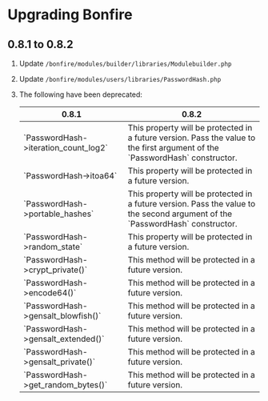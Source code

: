 # Upgrading Bonfire

## 0.8.1 to 0.8.2

1. Update `/bonfire/modules/builder/libraries/Modulebuilder.php`
2. Update `/bonfire/modules/users/libraries/PasswordHash.php`

10. The following have been deprecated:
    <table>
        <thead>
            <tr>
                <th>0.8.1</th>
                <th>0.8.2</th>
            </tr>
        </thead>
        <tbody>
            <tr>
                <td>`PasswordHash->iteration_count_log2`</td>
                <td>This property will be protected in a future version.
                    Pass the value to the first argument of the `PasswordHash` constructor.
                </td>
            </tr>
            <tr>
                <td>`PasswordHash->itoa64`</td>
                <td>This property will be protected in a future version.</td>
            </tr>
            <tr>
                <td>`PasswordHash->portable_hashes`</td>
                <td>This property will be protected in a future version.
                    Pass the value to the second argument of the `PasswordHash` constructor.
                </td>
            </tr>
            <tr>
                <td>`PasswordHash->random_state`</td>
                <td>This property will be protected in a future version.</td>
            </tr>
            <tr>
                <td>`PasswordHash->crypt_private()`</td>
                <td>This method will be protected in a future version.</td>
            </tr>
            <tr>
                <td>`PasswordHash->encode64()`</td>
                <td>This method will be protected in a future version.</td>
            </tr>
            <tr>
                <td>`PasswordHash->gensalt_blowfish()`</td>
                <td>This method will be protected in a future version.</td>
            </tr>
            <tr>
                <td>`PasswordHash->gensalt_extended()`</td>
                <td>This method will be protected in a future version.</td>
            </tr>
            <tr>
                <td>`PasswordHash->gensalt_private()`</td>
                <td>This method will be protected in a future version.</td>
            </tr>
            <tr>
                <td>`PasswordHash->get_random_bytes()`</td>
                <td>This method will be protected in a future version.</td>
            </tr>
        </tbody>
    </table>